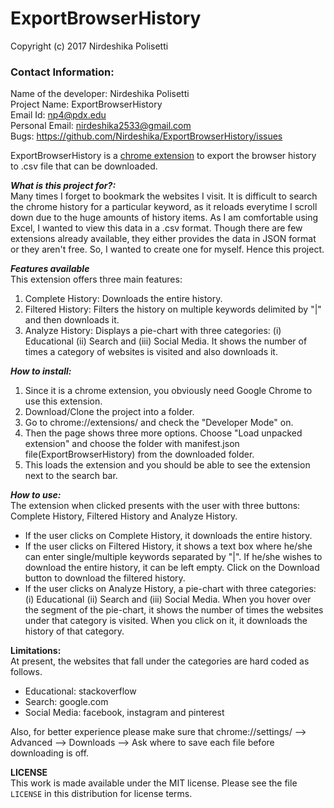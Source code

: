 # ExportBrowserHistory
Copyright (c) 2017 Nirdeshika Polisetti

### Contact Information:

Name of the developer: Nirdeshika Polisetti  
Project Name: ExportBrowserHistory  
Email Id: np4@pdx.edu  
Personal Email: nirdeshika2533@gmail.com  
Bugs: https://github.com/Nirdeshika/ExportBrowserHistory/issues  

ExportBrowserHistory is a [chrome extension](https://developer.chrome.com/extensions) to export the browser history to .csv file that can be downloaded.  

***What is this project for?:***  
Many times I forget to bookmark the websites I visit. It is difficult to search the chrome history for a particular keyword, as it reloads everytime I scroll down due to the huge amounts of history items. As I am comfortable using Excel, I wanted to view this data in a .csv format. Though there are few extensions already available, they either provides the data in JSON format or they aren't free. So, I wanted to create one for myself. Hence this project.  

***Features available***  
This extension offers three main features:  
1. Complete History: Downloads the entire history.  
2. Filtered History: Filters the history on multiple keywords delimited by "|" and then downloads it.  
3. Analyze History: Displays a pie-chart with three categories: (i) Educational (ii) Search and (iii) Social Media. It shows the number of times a category of websites is visited and also downloads it.

***How to install:***  
1. Since it is a chrome extension, you obviously need Google Chrome to use this extension.  
2. Download/Clone the project into a folder.  
3. Go to chrome://extensions/ and check the "Developer Mode" on.  
4. Then the page shows three more options. Choose "Load unpacked extension" and choose the folder with manifest.json file(ExportBrowserHistory) from the downloaded folder.  
5. This loads the extension and you should be able to see the extension next to the search bar.  

***How to use:***  
The extension when clicked presents with the user with three buttons: Complete History, Filtered History and Analyze History.  
- If the user clicks on Complete History, it downloads the entire history.  
- If the user clicks on Filtered History, it shows a text box where he/she can enter single/multiple keywords separated by "|". If he/she wishes to download the entire history, it can be left empty. Click on the Download button to download the filtered history.  
- If the user clicks on Analyze History, a pie-chart with three categories: (i) Educational (ii) Search and (iii) Social Media. When you hover over the segment of the pie-chart, it shows the number of times the websites under that category is visited. When you click on it, it downloads the history of that category.  

**Limitations:**  
At present, the websites that fall under the categories are hard coded as follows.  
- Educational: stackoverflow  
- Search: google.com  
- Social Media: facebook, instagram and pinterest

Also, for better experience please make sure that chrome://settings/ --> Advanced --> Downloads --> Ask where to save each file before downloading is off.

**LICENSE**  
This work is made available under the MIT license. Please see the file `LICENSE` in this distribution for license terms.
